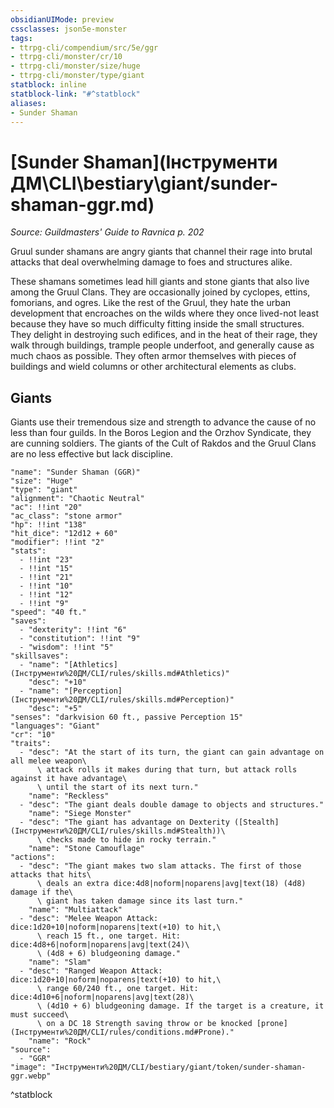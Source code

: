 ```yaml
---
obsidianUIMode: preview
cssclasses: json5e-monster
tags:
- ttrpg-cli/compendium/src/5e/ggr
- ttrpg-cli/monster/cr/10
- ttrpg-cli/monster/size/huge
- ttrpg-cli/monster/type/giant
statblock: inline
statblock-link: "#^statblock"
aliases:
- Sunder Shaman
---
```

# [Sunder Shaman](Інструменти ДМ\CLI\bestiary\giant/sunder-shaman-ggr.md)
*Source: Guildmasters' Guide to Ravnica p. 202*  

Gruul sunder shamans are angry giants that channel their rage into brutal attacks that deal overwhelming damage to foes and structures alike.

These shamans sometimes lead hill giants and stone giants that also live among the Gruul Clans. They are occasionally joined by cyclopes, ettins, fomorians, and ogres. Like the rest of the Gruul, they hate the urban development that encroaches on the wilds where they once lived-not least because they have so much difficulty fitting inside the small structures. They delight in destroying such edifices, and in the heat of their rage, they walk through buildings, trample people underfoot, and generally cause as much chaos as possible. They often armor themselves with pieces of buildings and wield columns or other architectural elements as clubs.

## Giants

Giants use their tremendous size and strength to advance the cause of no less than four guilds. In the Boros Legion and the Orzhov Syndicate, they are cunning soldiers. The giants of the Cult of Rakdos and the Gruul Clans are no less effective but lack discipline.

```statblock
"name": "Sunder Shaman (GGR)"
"size": "Huge"
"type": "giant"
"alignment": "Chaotic Neutral"
"ac": !!int "20"
"ac_class": "stone armor"
"hp": !!int "138"
"hit_dice": "12d12 + 60"
"modifier": !!int "2"
"stats":
  - !!int "23"
  - !!int "15"
  - !!int "21"
  - !!int "10"
  - !!int "12"
  - !!int "9"
"speed": "40 ft."
"saves":
  - "dexterity": !!int "6"
  - "constitution": !!int "9"
  - "wisdom": !!int "5"
"skillsaves":
  - "name": "[Athletics](Інструменти%20ДМ/CLI/rules/skills.md#Athletics)"
    "desc": "+10"
  - "name": "[Perception](Інструменти%20ДМ/CLI/rules/skills.md#Perception)"
    "desc": "+5"
"senses": "darkvision 60 ft., passive Perception 15"
"languages": "Giant"
"cr": "10"
"traits":
  - "desc": "At the start of its turn, the giant can gain advantage on all melee weapon\
      \ attack rolls it makes during that turn, but attack rolls against it have advantage\
      \ until the start of its next turn."
    "name": "Reckless"
  - "desc": "The giant deals double damage to objects and structures."
    "name": "Siege Monster"
  - "desc": "The giant has advantage on Dexterity ([Stealth](Інструменти%20ДМ/CLI/rules/skills.md#Stealth))\
      \ checks made to hide in rocky terrain."
    "name": "Stone Camouflage"
"actions":
  - "desc": "The giant makes two slam attacks. The first of those attacks that hits\
      \ deals an extra dice:4d8|noform|noparens|avg|text(18) (4d8) damage if the\
      \ giant has taken damage since its last turn."
    "name": "Multiattack"
  - "desc": "Melee Weapon Attack: dice:1d20+10|noform|noparens|text(+10) to hit,\
      \ reach 15 ft., one target. Hit: dice:4d8+6|noform|noparens|avg|text(24)\
      \ (4d8 + 6) bludgeoning damage."
    "name": "Slam"
  - "desc": "Ranged Weapon Attack: dice:1d20+10|noform|noparens|text(+10) to hit,\
      \ range 60/240 ft., one target. Hit: dice:4d10+6|noform|noparens|avg|text(28)\
      \ (4d10 + 6) bludgeoning damage. If the target is a creature, it must succeed\
      \ on a DC 18 Strength saving throw or be knocked [prone](Інструменти%20ДМ/CLI/rules/conditions.md#Prone)."
    "name": "Rock"
"source":
  - "GGR"
"image": "Інструменти%20ДМ/CLI/bestiary/giant/token/sunder-shaman-ggr.webp"
```
^statblock